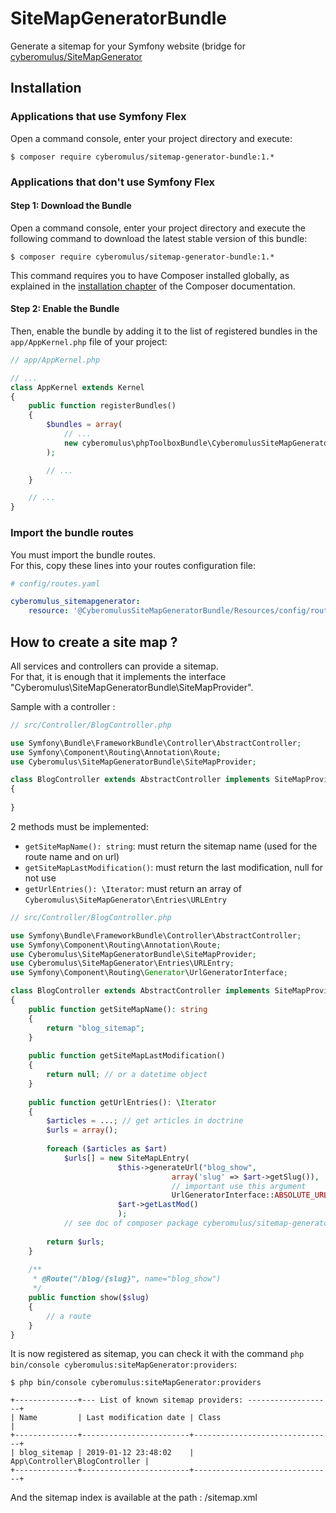 # SiteMapGeneratorBundle

Generate a sitemap for your Symfony website (bridge for [cyberomulus/SiteMapGenerator](https://github.com/cyberomulus/SiteMapGenerator)

## Installation

### Applications that use Symfony Flex

Open a command console, enter your project directory and execute:

```console
$ composer require cyberomulus/sitemap-generator-bundle:1.*
```

### Applications that don't use Symfony Flex

#### Step 1: Download the Bundle

Open a command console, enter your project directory and execute the
following command to download the latest stable version of this bundle:

```console
$ composer require cyberomulus/sitemap-generator-bundle:1.*
```

This command requires you to have Composer installed globally, as explained
in the [installation chapter](https://getcomposer.org/doc/00-intro.md)
of the Composer documentation.

#### Step 2: Enable the Bundle

Then, enable the bundle by adding it to the list of registered bundles
in the `app/AppKernel.php` file of your project:

```php
// app/AppKernel.php

// ...
class AppKernel extends Kernel
{
    public function registerBundles()
    {
        $bundles = array(
            // ...
            new cyberomulus\phpToolboxBundle\CyberomulusSiteMapGeneratorBundle,
        );

        // ...
    }

    // ...
}
```

### Import the bundle routes

You must import the bundle routes.  
For this, copy these lines into your routes configuration file:

```yaml
# config/routes.yaml

cyberomulus_sitemapgenerator:
    resource: '@CyberomulusSiteMapGeneratorBundle/Resources/config/routes.xml'
```

## How to create a site map ?

All services and controllers can provide a sitemap.  
For that, it is enough that it implements the interface "Cyberomulus\SiteMapGeneratorBundle\SiteMapProvider".

Sample with a controller :

```php
// src/Controller/BlogController.php

use Symfony\Bundle\FrameworkBundle\Controller\AbstractController;
use Symfony\Component\Routing\Annotation\Route;
use Cyberomulus\SiteMapGeneratorBundle\SiteMapProvider;

class BlogController extends AbstractController implements SiteMapProvider
{
    
}
```

2 methods must be implemented:
* `getSiteMapName(): string`: must return the sitemap name (used for the route name and on url)
* `getSiteMapLastModification()`: must return the last modification, null for not use
* `getUrlEntries(): \Iterator`: must return an array of `Cyberomulus\SiteMapGenerator\Entries\URLEntry`

```php
// src/Controller/BlogController.php

use Symfony\Bundle\FrameworkBundle\Controller\AbstractController;
use Symfony\Component\Routing\Annotation\Route;
use Cyberomulus\SiteMapGeneratorBundle\SiteMapProvider;
use Cyberomulus\SiteMapGenerator\Entries\URLEntry;
use Symfony\Component\Routing\Generator\UrlGeneratorInterface;

class BlogController extends AbstractController implements SiteMapProvider
{
    public function getSiteMapName(): string
    {
    	return "blog_sitemap";
    }
    
    public function getSiteMapLastModification()
    {
    	return null; // or a datetime object
    }
    
    public function getUrlEntries(): \Iterator
    {
    	$articles = ...; // get articles in doctrine
    	$urls = array();
    	
    	foreach ($articles as $art)
    		$urls[] = new SiteMapLEntry(
    					$this->generateUrl("blog_show", 
    								array('slug' => $art->getSlug()),
    								// important use this argument
    								UrlGeneratorInterface::ABSOLUTE_URL), 
    					$art->getLastMod()
    					);
    		// see doc of composer package cyberomulus/sitemap-generator for create a complete SiteMapLEntry and include image for Google extra
    	
    	return $urls;
    }
    
    /**
     * @Route("/blog/{slug}", name="blog_show")
     */
    public function show($slug)
    {
    	// a route
    }
}
```

It is now registered as sitemap, you can check it with the command `php bin/console cyberomulus:siteMapGenerator:providers`:

```console
$ php bin/console cyberomulus:siteMapGenerator:providers

+--------------+--- List of known sitemap providers: -------------------+
| Name         | Last modification date | Class                         |
+--------------+------------------------+-------------------------------+
| blog_sitemap | 2019-01-12 23:48:02    | App\Controller\BlogController |
+--------------+------------------------+-------------------------------+
```

And the sitemap index is available at the path : /sitemap.xml